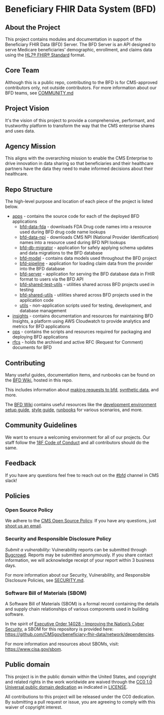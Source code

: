 # Beneficiary FHIR Data System (BFD)

## About the Project
This project contains modules and documentation in support of the Beneficiary FHIR Data (BFD) Server. 
The BFD Server is an API designed to serve Medicare beneficiaries' demographic, enrollment, and claims data using the [HL7® FHIR® Standard](https://www.hl7.org/fhir/overview.html) format.

## Core Team
Although this is a public repo, contributing to the BFD is for CMS-approved contributors only, not outside contributors.
For more information about our BFD teams, see [COMMUNITY.md](COMMUNITY.md)

## Project Vision
It's the vision of this project to provide a comprehensive, performant, and trustworthy platform to transform the way that the CMS enterprise shares and uses data.

## Agency Mission
This aligns with the overarching mission to enable the CMS Enterprise to drive innovation in data sharing so that beneficiaries and their healthcare partners have the data they need to make informed decisions about their healthcare.

## Repo Structure
The high-level purpose and location of each piece of the project is listed below.

* [apps](apps) - contains the source code for each of the deployed BFD applications
    * [bfd-data-fda](apps/bfd-data-fda) - downloads FDA Drug code names into a resource used during BFD drug code name lookups
    * [bfd-data-npi](apps/bfd-data-npi) - downloads CMS NPI (National Provider Identification) names into a resource used during BFD NPI lookups
    * [bfd-db-migrator](apps/bfd-db-migrator) - application for safely applying schema updates and data migrations to the BFD database
    * [bfd-model](apps/bfd-model) - contains data models used throughout the BFD project
    * [bfd-pipeline](apps/bfd-pipeline) - application for loading claim data from the provider into the BFD database
    * [bfd-server](apps/bfd-server) - application for serving the BFD database data in FHIR format to users via the BFD API
    * [bfd-shared-test-utils](apps/bfd-shared-test-utils) - utilities shared across BFD projects used in testing
    * [bfd-shared-utils](apps/bfd-shared-utils) - utilities shared across BFD projects used in the application code
    * [utils](apps/utils) - non-application scripts used for testing, development, and database management
* [insights](insights) - contains documentation and resources for maintaining BFD Insights, a platform using AWS Cloudwatch to provide analytics and metrics for BFD applications
* [ops](ops) - contains the scripts and resources required for packaging and deploying BFD applications
* [rfcs](docs/rfcs) - holds the archived and active RFC (Request for Comment) documents for BFD

## Contributing
Many useful guides, documentation items, and runbooks can be found on the [BFD Wiki](https://github.com/CMSgov/beneficiary-fhir-data/wiki), hosted in this repo.

This includes information about [making requests to bfd](https://github.com/CMSgov/beneficiary-fhir-data/wiki/Making-Requests-to-BFD), [synthetic data](https://github.com/CMSgov/beneficiary-fhir-data/wiki/Synthetic-Data-Guide), and more.

The [BFD Wiki](https://github.com/CMSgov/beneficiary-fhir-data/wiki) contains useful resources like the [development environment setup guide](https://github.com/CMSgov/beneficiary-fhir-data/wiki/Local-Environment-Setup-for-BFD-Development), [style guide](https://github.com/CMSgov/beneficiary-fhir-data/wiki/BFD-Code-Style-Guide), [runbooks](https://github.com/CMSgov/beneficiary-fhir-data/wiki/Runbooks) for various scenarios, and more.

## Community Guidelines
We want to ensure a welcoming environment for all of our projects. Our staff follow the [18F Code of Conduct](https://github.com/18F/code-of-conduct/blob/master/code-of-conduct.md) and all contributors should do the same.

## Feedback
If you have any questions feel free to reach out on the [#bfd](https://cmsgov.slack.com/archives/C010WDXAZFZ) channel in CMS slack!

## Policies

### Open Source Policy

We adhere to the [CMS Open Source
Policy](https://github.com/CMSGov/cms-open-source-policy). If you have any
questions, just [shoot us an email](mailto:opensource@cms.hhs.gov).

### Security and Responsible Disclosure Policy

_Submit a vulnerability:_ Vulnerability reports can be submitted through [Bugcrowd](https://bugcrowd.com/cms-vdp). Reports may be submitted anonymously. If you share contact information, we will acknowledge receipt of your report within 3 business days.

For more information about our Security, Vulnerability, and Responsible Disclosure Policies, see [SECURITY.md](SECURITY.md).

### Software Bill of Materials (SBOM)

A Software Bill of Materials (SBOM) is a formal record containing the details and supply chain relationships of various components used in building software.

In the spirit of [Executive Order 14028 - Improving the Nation’s Cyber Security](https://www.gsa.gov/technology/it-contract-vehicles-and-purchasing-programs/information-technology-category/it-security/executive-order-14028), a SBOM for this repository is provided here: <https://github.com/CMSgov/beneficiary-fhir-data/network/dependencies>.

For more information and resources about SBOMs, visit: https://www.cisa.gov/sbom.

## Public domain

This project is in the public domain within the United States, and copyright and related rights in the work worldwide are waived through the [CC0 1.0 Universal public domain dedication](https://creativecommons.org/publicdomain/zero/1.0/) as indicated in [LICENSE](LICENSE).

All contributions to this project will be released under the CC0 dedication. By submitting a pull request or issue, you are agreeing to comply with this waiver of copyright interest.

